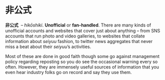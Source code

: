 # 非公式

**非公式**  – _hikōshiki_. **Unofficial** or **fan-handled**. There are many kinds of unofficial accounts and websites that cover just about anything – from SNS accounts that run photo and video galleries, to websites that collate information about _seiyuu_ fashion, to twitter news aggregates that never miss a beat about their _seiyuu_’s activities.

Most of these are done in good faith though some go against management policy regarding reposting so you do see the occasional warning every so often. However, they are immensely useful sources of information that you even hear industry folks go on record and say they use them.
